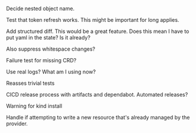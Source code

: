 Decide nested object name.

Test that token refresh works. This might be important for long applies.

Add structured diff. This would be a great feature. Does this mean I have to put yaml in the state? Is it already?

Also suppress whitespace changes?

Failure test for missing CRD?

Use real logs? What am I using now?

Reasses trivial tests

CICD release process with artifacts and dependabot. Automated releases?

Warning for kind install

Handle if attempting to write a new resource that's already managed by the provider.
